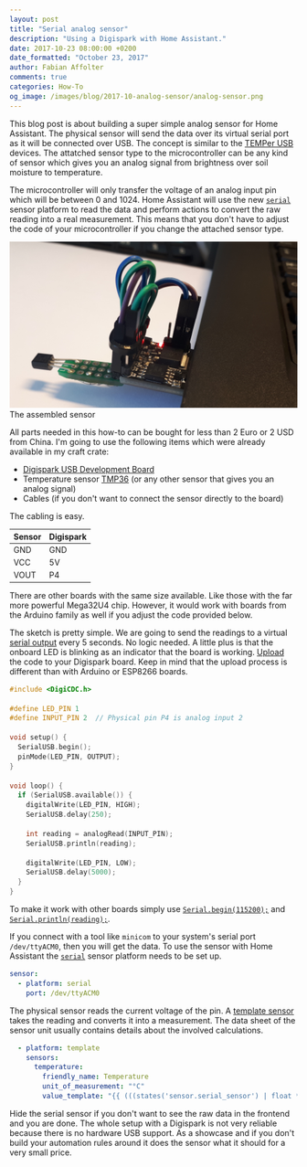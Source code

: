 ```yaml
---
layout: post
title: "Serial analog sensor"
description: "Using a Digispark with Home Assistant."
date: 2017-10-23 08:00:00 +0200
date_formatted: "October 23, 2017"
author: Fabian Affolter
comments: true
categories: How-To
og_image: /images/blog/2017-10-analog-sensor/analog-sensor.png
---
```



This blog post is about building a super simple analog sensor for Home Assistant. The physical sensor will send the data over its virtual serial port as it will be connected over USB. The concept is similar to the [TEMPer USB](/components/sensor.temper/) devices. The attatched sensor type to the microcontroller can be any kind of sensor which gives you an analog signal from brightness over soil moisture to temperature.

The microcontroller will only transfer the voltage of an analog input pin which will be between 0 and 1024. Home Assistant will use the new [`serial`](/components/sensor.serial/) sensor platform to read the data and perform actions to convert the raw reading into a real measurement. This means that you don't have to adjust the code of your microcontroller if you change the attached sensor type.

<p class='img'>
  <img src='/images/blog/2017-10-analog-sensor/analog-sensor.png' />
  The assembled sensor
</p>

<!--more-->

All parts needed in this how-to can be bought for less than 2 Euro or 2 USD from China. I'm going to use the following items which were already available in my craft crate:

- [Digispark USB Development Board](http://digistump.com/category/1)
- Temperature sensor [TMP36](http://www.analog.com/media/en/technical-documentation/data-sheets/TMP35_36_37.pdf) (or any other sensor that gives you an analog signal)
- Cables (if you don't want to connect the sensor directly to the board)

The cabling is easy.

| Sensor | Digispark |
|--------|-----------|
| GND    | GND       |
| VCC    | 5V        |
| VOUT   | P4        |

There are other boards with the same size available. Like those with the far more powerful Mega32U4 chip. However, it would work with boards from the Arduino family as well if you adjust the code provided below.

The sketch is pretty simple. We are going to send the readings to a virtual [serial output](https://digistump.com/wiki/digispark/tutorials/digicdc) every 5 seconds. No logic needed. A little plus is that the onboard LED is blinking as an indicator that the board is working. [Upload](https://digistump.com/wiki/digispark) the code to your Digispark board. Keep in mind that the upload process is different than with Arduino or ESP8266 boards.

```cpp
#include <DigiCDC.h>

#define LED_PIN 1
#define INPUT_PIN 2  // Physical pin P4 is analog input 2

void setup() {
  SerialUSB.begin();
  pinMode(LED_PIN, OUTPUT);
}

void loop() {
  if (SerialUSB.available()) {
    digitalWrite(LED_PIN, HIGH);
    SerialUSB.delay(250);

    int reading = analogRead(INPUT_PIN);
    SerialUSB.println(reading);

    digitalWrite(LED_PIN, LOW);
    SerialUSB.delay(5000);
  }
}
```

To make it work with other boards simply use [`Serial.begin(115200);`](https://www.arduino.cc/en/Reference/Serial) and [`Serial.println(reading);`](https://www.arduino.cc/en/Serial/Println).

If you connect with a tool like `minicom` to your system's serial port `/dev/ttyACM0`, then you will get the data. To use the sensor with Home Assistant the [`serial`](/components/sensor.serial/) sensor platform needs to be set up. 

```yaml
sensor:
  - platform: serial
    port: /dev/ttyACM0
```

The physical sensor reads the current voltage of the pin. A [template sensor](/components/sensor.template/) takes the reading and converts it into a measurement. The data sheet of the sensor unit usually contains details about the involved calculations. 


```yaml
  - platform: template
    sensors:
      temperature:
        friendly_name: Temperature
        unit_of_measurement: "°C"
        value_template: "{{ (((states('sensor.serial_sensor') | float * 5 / 1024 ) - 0.5) * 100) | round(1) }}"
```


Hide the serial sensor if you don't want to see the raw data in the frontend and you are done. The whole setup with a Digispark is not very reliable because there is no hardware USB support. As a showcase and if you don't build your automation rules around it does the sensor what it should for a very small price. 


